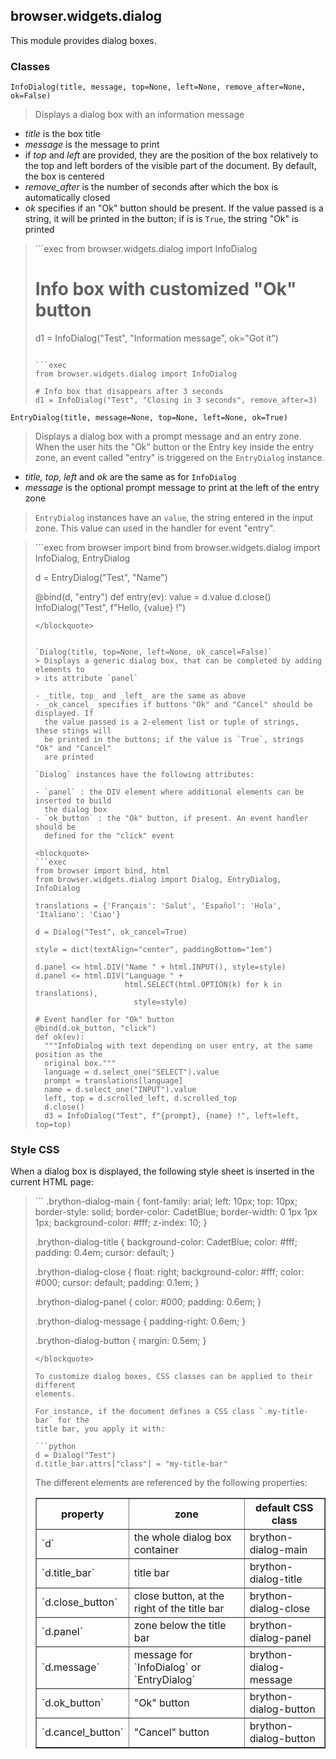 browser.widgets.dialog
----------------------

This module provides dialog boxes.

### Classes

`InfoDialog(title, message, top=None, left=None, remove_after=None, ok=False)`
> Displays a dialog box with an information message

- _title_ is the box title
- _message_ is the message to print
- if _top_ and _left_ are provided, they are the position of the box
  relatively to the top and left borders of the visible part of the
  document. By default, the box is centered
- _remove_after_ is the number of seconds after which the box is
  automatically closed
- _ok_ specifies if an "Ok" button should be present. If the value passed is
  a string, it will be printed in the button; if is is `True`, the string "Ok"
  is printed

<blockquote>
```exec
from browser.widgets.dialog import InfoDialog

# Info box with customized "Ok" button
d1 = InfoDialog("Test", "Information message", ok="Got it")
```

```exec
from browser.widgets.dialog import InfoDialog

# Info box that disappears after 3 seconds
d1 = InfoDialog("Test", "Closing in 3 seconds", remove_after=3)
```
</blockquote>


`EntryDialog(title, message=None, top=None, left=None, ok=True)`
> Displays a dialog box with a prompt message and an entry zone.
> When the user hits the "Ok" button or the Entry key inside the entry zone,
> an event called "entry" is triggered on the `EntryDialog` instance.

- _title, top, left_ and _ok_ are the same as for `InfoDialog`
- _message_ is the optional prompt message to print at the left of the entry
  zone

> `EntryDialog` instances have an `value`, the string entered in the input
> zone. This value can used in the handler for event "entry".

<blockquote>
```exec
from browser import bind
from browser.widgets.dialog import InfoDialog, EntryDialog

d = EntryDialog("Test", "Name")

@bind(d, "entry")
def entry(ev):
  value = d.value
  d.close()
  InfoDialog("Test", f"Hello, {value} !")
```
</blockquote>


`Dialog(title, top=None, left=None, ok_cancel=False)`
> Displays a generic dialog box, that can be completed by adding elements to
> its attribute `panel`

- _title, top_ and _left_ are the same as above
- _ok_cancel_ specifies if buttons "Ok" and "Cancel" should be displayed. If
  the value passed is a 2-element list or tuple of strings, these stings will
  be printed in the buttons; if the value is `True`, strings "Ok" and "Cancel"
  are printed

`Dialog` instances have the following attributes:

- `panel` : the DIV element where additional elements can be inserted to build
  the dialog box
- `ok_button` : the "Ok" button, if present. An event handler should be
  defined for the "click" event

<blockquote>
```exec
from browser import bind, html
from browser.widgets.dialog import Dialog, EntryDialog, InfoDialog

translations = {'Français': 'Salut', 'Español': 'Hola', 'Italiano': 'Ciao'}

d = Dialog("Test", ok_cancel=True)

style = dict(textAlign="center", paddingBottom="1em")

d.panel <= html.DIV("Name " + html.INPUT(), style=style)
d.panel <= html.DIV("Language " +
                    html.SELECT(html.OPTION(k) for k in translations),
                      style=style)

# Event handler for "Ok" button
@bind(d.ok_button, "click")
def ok(ev):
  """InfoDialog with text depending on user entry, at the same position as the
  original box."""
  language = d.select_one("SELECT").value
  prompt = translations[language]
  name = d.select_one("INPUT").value
  left, top = d.scrolled_left, d.scrolled_top
  d.close()
  d3 = InfoDialog("Test", f"{prompt}, {name} !", left=left, top=top)
```
</blockquote>

### Style CSS

When a dialog box is displayed, the following style sheet is inserted in the
current HTML page:

<blockquote>
```
.brython-dialog-main {
    font-family: arial;
    left: 10px;
    top: 10px;
    border-style: solid;
    border-color: CadetBlue;
    border-width: 0 1px 1px 1px;
    background-color: #fff;
    z-index: 10;
}

.brython-dialog-title {
    background-color: CadetBlue;
    color: #fff;
    padding: 0.4em;
    cursor: default;
}

.brython-dialog-close {
    float: right;
    background-color: #fff;
    color: #000;
    cursor: default;
    padding: 0.1em;
}

.brython-dialog-panel {
    color: #000;
    padding: 0.6em;
}

.brython-dialog-message {
    padding-right: 0.6em;
}

.brython-dialog-button {
    margin: 0.5em;
}
```
</blockquote>

To customize dialog boxes, CSS classes can be applied to their different
elements.

For instance, if the document defines a CSS class `.my-title-bar` for the
title bar, you apply it with:

```python
d = Dialog("Test")
d.title_bar.attrs["class"] = "my-title-bar"
```

The different elements are referenced by the following properties:

<table cellpadding="3" border="1">

<tr>
<th>property</th>
<th>zone</th>
<th>default CSS class</th>
</tr>

<tr>
<td>`d`</td>
<td>the whole dialog box container</td>
<td>brython-dialog-main</td>
</tr>

<tr>
<td>`d.title_bar`</td>
<td>title bar</td>
<td>brython-dialog-title</td>
</tr>

<tr>
<td>`d.close_button`</td>
<td>close button, at the right of the title bar</td>
<td>brython-dialog-close</td>
</tr>

<tr>
<td>`d.panel`</td>
<td>zone below the title bar</td>
<td>brython-dialog-panel</td>
</tr>

<tr>
<td>`d.message`</td>
<td>message for `InfoDialog` or `EntryDialog`</td>
<td>brython-dialog-message</td>
</tr>

<tr>
<td>`d.ok_button`</td>
<td>"Ok" button</td>
<td>brython-dialog-button</td>
</tr>

<tr>
<td>`d.cancel_button`</td>
<td>"Cancel" button</td>
<td>brython-dialog-button</td>
</tr>

</table>
